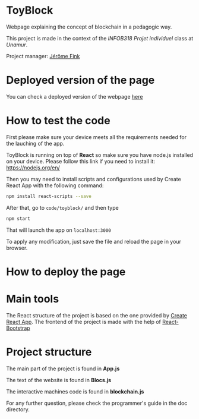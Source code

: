 # ToyBlock
Webpage explaining the concept of blockchain in a pedagogic way.

This project is made in the context of the *INFOB318 Projet individuel* class at *Unamur*.

Project manager: [Jérôme Fink](https://github.com/Jefidev)

# Deployed version of the page

You can check a deployed version of the webpage [here](https://ushien.github.io/ToyBlock/)

# How to test the code

First please make sure your device meets all the requirements needed for the lauching of the app.

ToyBlock is running on top of **React** so make sure you have node.js installed on your device.
Please follow this link if you need to install it: https://nodejs.org/en/

Then you may need to install scripts and configurations used by Create React App with the following command:
```sh
npm install react-scripts --save
```

After that, go to ``code/toyblock/`` and then type
```sh
npm start
```

That will launch the app on ``localhost:3000``

To apply any modification, just save the file and reload the page in your browser.

# How to deploy the page


# Main tools

The React structure of the project is based on the one provided by [Create React App](https://github.com/facebook/create-react-app).
The frontend of the project is made with the help of [React-Bootstrap](https://github.com/react-bootstrap/react-bootstrap)

# Project structure

The main part of the project is found in **App.js**

The text of the website is found in **Blocs.js**

The interactive machines code is found in **blockchain.js**


For any further question, please check the programmer's guide in the doc directory.